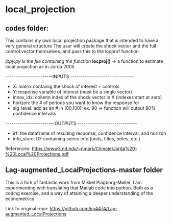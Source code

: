 # local_projection

## codes folder:

This contains my own local projection package that is intended to have a very general structure
The user will create the shock vector and the full control vector themselves, and pass this to the locprof function

*lppy.py is the file containing the function* **locproj()** => a function to estimate local projection as in Jorda 2005

-----------------------INPUTS -------------------------------
* X: matrix containig the shock of interest +  controls
* Y: response variable of interest (must be a single vector)
* innov_idx: column index of the shock vector in X (indexes start at zero)
* horizon: the # of periods you want to know the response for
* sig_level: add as an # in (00,100): ex. 90 => function will output 90% confidence intervals

------------------------OUTPUTS -----------------------------
* irf: the dataframe of resulting response, confidence interval, and horizon
* info_store: DF containing series info (units, titles, notes, etc.)

References: https://www3.nd.edu/~nmark/Climate/Jorda%20-%20Local%20Projections.pdf
## Lag-augmented_LocalProjections-master folder

This is a fork of fantastic work from Mikkel Plagborg-Møller, I am experimenting with translating that Matlab code into python. 
Both as a coding exercise, and a way of attaining a deeper understanding of the econometrics

Link to original repo: https://github.com/jm4474/Lag-augmented_LocalProjections
